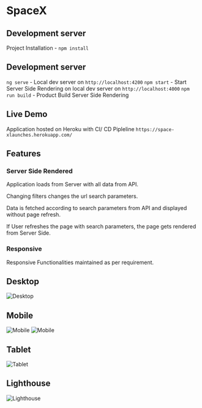 # SpaceX

## Development server

Project Installation - `npm install`


## Development server

`ng serve` - Local dev server on `http://localhost:4200`
`npm start` - Start Server Side Rendering on local dev server on `http://localhost:4000`
`npm run build` - Product Build Server Side Rendering


## Live Demo

Application hosted on Heroku with CI/ CD Pipleline
`https://space-xlaunches.herokuapp.com/`

## Features

### Server Side Rendered

Application loads from Server with all data from API. 

Changing filters changes the url search parameters. 

Data is fetched according to search parameters from API and displayed without page refresh.

If User refreshes the page with search parameters, the page gets rendered from Server Side.

### Responsive

Responsive Functionalities maintained as per requirement.


## Desktop

![Desktop](https://tinyurl.com/y5rlqfoz)

## Mobile

![Mobile](https://tinyurl.com/yxzlkay2)
![Mobile](https://tinyurl.com/y6aea9wn)

## Tablet

![Tablet](https://tinyurl.com/y6ffleo9)

## Lighthouse

![Lighthouse](https://www.awesomescreenshot.com/image/5359403/c9ff8e41a5414c5651a3a7dc61a9a7cd)



